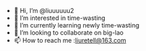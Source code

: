- 👋 Hi, I’m @liuuuuuu2
- 👀 I’m interested in time-wasting
- 🌱 I’m currently learning newly time-wasting
- 💞️ I’m looking to collaborate on big-lao
- 📫 How to reach me :liuretell@163.com

<!---
liuuuuuu2/liuuuuuu2 is a ✨ special ✨ repository because its `README.md` (this file) appears on your GitHub profile.
You can click the Preview link to take a look at your changes.
--->
